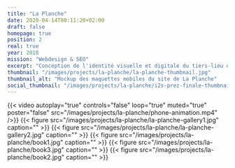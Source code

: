 ```yaml
---
title: "La Planche"
date: 2020-04-14T00:11:20+02:00
draft: false
homepage: true
position: 2
real: true
year: 2018
mission: "Webdesign & SEO"
excerpt: "Conception de l'identité visuelle et digitale du tiers-lieu du bois de Bordeaux."
thumbnail: "/images/projects/la-planche/la-planche-thumbnail.jpg"
thumbnail_alt: "Mockup des maquettes mobiles du site de La Planche"
social_thumbnail: "/images/projects/la-planche/i2s-prez-finale-thumbnail.jpg" #Recommended 1200*628
---
```


{{< video autoplay="true" controls="false" loop="true" muted="true" poster="false" src="/images/projects/la-planche/phone-animation.mp4" />}}
{{< figure src="/images/projects/la-planche/la-planche-gallery1.jpg" caption="" >}}
{{< figure src="/images/projects/la-planche/la-planche-gallery2.jpg" caption="" >}}
{{< figure src="/images/projects/la-planche/book1.jpg" caption="" >}}
{{< figure src="/images/projects/la-planche/book3.jpg" caption="" >}}
{{< figure src="/images/projects/la-planche/book2.jpg" caption="" >}}